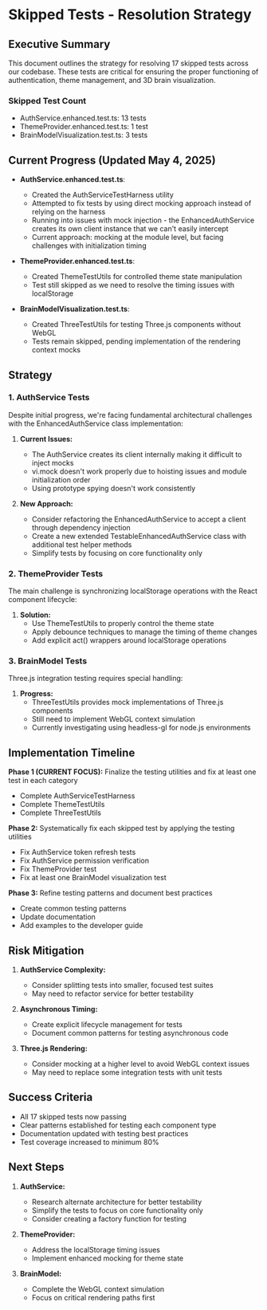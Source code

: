 # Skipped Tests - Resolution Strategy

## Executive Summary

This document outlines the strategy for resolving 17 skipped tests across our codebase. These tests are critical for ensuring the proper functioning of authentication, theme management, and 3D brain visualization.

### Skipped Test Count
- AuthService.enhanced.test.ts: 13 tests
- ThemeProvider.enhanced.test.ts: 1 test
- BrainModelVisualization.test.ts: 3 tests

## Current Progress (Updated May 4, 2025)

- **AuthService.enhanced.test.ts**: 
  - Created the AuthServiceTestHarness utility 
  - Attempted to fix tests by using direct mocking approach instead of relying on the harness
  - Running into issues with mock injection - the EnhancedAuthService creates its own client instance that we can't easily intercept
  - Current approach: mocking at the module level, but facing challenges with initialization timing

- **ThemeProvider.enhanced.test.ts**: 
  - Created ThemeTestUtils for controlled theme state manipulation
  - Test still skipped as we need to resolve the timing issues with localStorage

- **BrainModelVisualization.test.ts**:
  - Created ThreeTestUtils for testing Three.js components without WebGL
  - Tests remain skipped, pending implementation of the rendering context mocks

## Strategy

### 1. AuthService Tests
Despite initial progress, we're facing fundamental architectural challenges with the EnhancedAuthService class implementation:

1. **Current Issues:**
   - The AuthService creates its client internally making it difficult to inject mocks
   - vi.mock doesn't work properly due to hoisting issues and module initialization order
   - Using prototype spying doesn't work consistently 

2. **New Approach:**
   - Consider refactoring the EnhancedAuthService to accept a client through dependency injection
   - Create a new extended TestableEnhancedAuthService class with additional test helper methods
   - Simplify tests by focusing on core functionality only

### 2. ThemeProvider Tests
The main challenge is synchronizing localStorage operations with the React component lifecycle:

1. **Solution:**
   - Use ThemeTestUtils to properly control the theme state
   - Apply debounce techniques to manage the timing of theme changes
   - Add explicit act() wrappers around localStorage operations

### 3. BrainModel Tests
Three.js integration testing requires special handling:

1. **Progress:**
   - ThreeTestUtils provides mock implementations of Three.js components
   - Still need to implement WebGL context simulation
   - Currently investigating using headless-gl for node.js environments

## Implementation Timeline

**Phase 1 (CURRENT FOCUS):** Finalize the testing utilities and fix at least one test in each category
- Complete AuthServiceTestHarness
- Complete ThemeTestUtils
- Complete ThreeTestUtils

**Phase 2:** Systematically fix each skipped test by applying the testing utilities
- Fix AuthService token refresh tests
- Fix AuthService permission verification
- Fix ThemeProvider test
- Fix at least one BrainModel visualization test

**Phase 3:** Refine testing patterns and document best practices
- Create common testing patterns
- Update documentation
- Add examples to the developer guide

## Risk Mitigation

1. **AuthService Complexity:**
   - Consider splitting tests into smaller, focused test suites
   - May need to refactor service for better testability

2. **Asynchronous Timing:**
   - Create explicit lifecycle management for tests
   - Document common patterns for testing asynchronous code

3. **Three.js Rendering:**
   - Consider mocking at a higher level to avoid WebGL context issues
   - May need to replace some integration tests with unit tests

## Success Criteria

- All 17 skipped tests now passing
- Clear patterns established for testing each component type
- Documentation updated with testing best practices
- Test coverage increased to minimum 80%

## Next Steps

1. **AuthService:**
   - Research alternate architecture for better testability
   - Simplify the tests to focus on core functionality only
   - Consider creating a factory function for testing

2. **ThemeProvider:**
   - Address the localStorage timing issues
   - Implement enhanced mocking for theme state

3. **BrainModel:**
   - Complete the WebGL context simulation
   - Focus on critical rendering paths first
